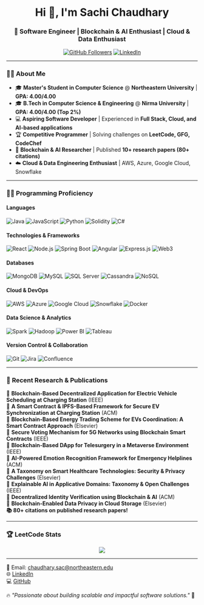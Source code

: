<h1 align="center">Hi 👋, I'm Sachi Chaudhary</h1>
<h3 align="center">🚀 Software Engineer | Blockchain & AI Enthusiast | Cloud & Data Enthusiast</h3>

<p align="center">
  <a href="https://github.com/SachiChaudhary"><img src="https://img.shields.io/github/followers/SachiChaudhary?label=Follow&style=social" alt="GitHub Followers"></a>
  <a href="https://linkedin.com/in/contactsachichaudhary"><img src="https://img.shields.io/badge/LinkedIn-Connect-blue?style=social&logo=linkedin" alt="LinkedIn"></a>
</p>

---

### 👩‍🎓 **About Me**
- 🎓 **Master's Student in Computer Science** @ **Northeastern University** | **GPA: 4.00/4.00**
- 🎓 **B.Tech in Computer Science & Engineering** @ **Nirma University** | **GPA: 4.00/4.00 (Top 2%)**
- 💻 **Aspiring Software Developer** | Experienced in **Full Stack, Cloud, and AI-based applications**
- 🏆 **Competitive Programmer** | Solving challenges on **LeetCode, GFG, CodeChef**
- 🔗 **Blockchain & AI Researcher** | Published **10+ research papers (80+ citations)**
- ☁️ **Cloud & Data Engineering Enthusiast** | AWS, Azure, Google Cloud, Snowflake

---

### 🧑‍💻 **Programming Proficiency**
#### **Languages**
![Java](https://img.shields.io/badge/Java-%23ED8B00.svg?style=for-the-badge&logo=openjdk&logoColor=white)
![JavaScript](https://img.shields.io/badge/JavaScript-%23F7DF1E.svg?style=for-the-badge&logo=javascript&logoColor=black)
![Python](https://img.shields.io/badge/Python-3776AB?style=for-the-badge&logo=python&logoColor=white)
![Solidity](https://img.shields.io/badge/Solidity-%23363636.svg?style=for-the-badge&logo=solidity&logoColor=white)
![C#](https://img.shields.io/badge/C%23-%23239120.svg?style=for-the-badge&logo=csharp&logoColor=white)

#### **Technologies & Frameworks**
![React](https://img.shields.io/badge/React-%2361DAFB.svg?style=for-the-badge&logo=react&logoColor=black)
![Node.js](https://img.shields.io/badge/Node.js-339933?style=for-the-badge&logo=nodedotjs&logoColor=white)
![Spring Boot](https://img.shields.io/badge/Spring%20Boot-6DB33F?style=for-the-badge&logo=springboot&logoColor=white)
![Angular](https://img.shields.io/badge/Angular-DD0031?style=for-the-badge&logo=angular&logoColor=white)
![Express.js](https://img.shields.io/badge/Express.js-%23404d59.svg?style=for-the-badge&logo=express&logoColor=white)
![Web3](https://img.shields.io/badge/Web3-000000?style=for-the-badge&logo=web3.js&logoColor=white)

#### **Databases**
![MongoDB](https://img.shields.io/badge/MongoDB-4EA94B?style=for-the-badge&logo=mongodb&logoColor=white)
![MySQL](https://img.shields.io/badge/MySQL-4479A1?style=for-the-badge&logo=mysql&logoColor=white)
![SQL Server](https://img.shields.io/badge/SQL%20Server-CC2927?style=for-the-badge&logo=microsoftsqlserver&logoColor=white)
![Cassandra](https://img.shields.io/badge/Cassandra-1287B1?style=for-the-badge&logo=apache-cassandra&logoColor=white)
![NoSQL](https://img.shields.io/badge/NoSQL-%23F47B20.svg?style=for-the-badge&logo=nosql&logoColor=white)

#### **Cloud & DevOps**
![AWS](https://img.shields.io/badge/AWS-%23FF9900.svg?style=for-the-badge&logo=amazonaws&logoColor=white)
![Azure](https://img.shields.io/badge/Microsoft%20Azure-0078D4?style=for-the-badge&logo=microsoftazure&logoColor=white)
![Google Cloud](https://img.shields.io/badge/Google%20Cloud-4285F4?style=for-the-badge&logo=googlecloud&logoColor=white)
![Snowflake](https://img.shields.io/badge/Snowflake-29B5E8?style=for-the-badge&logo=snowflake&logoColor=white)
![Docker](https://img.shields.io/badge/Docker-2496ED?style=for-the-badge&logo=docker&logoColor=white)

#### **Data Science & Analytics**
![Spark](https://img.shields.io/badge/Apache%20Spark-E25A1C?style=for-the-badge&logo=apachespark&logoColor=white)
![Hadoop](https://img.shields.io/badge/Hadoop-66CCFF?style=for-the-badge&logo=apachehadoop&logoColor=black)
![Power BI](https://img.shields.io/badge/Power%20BI-F2C811?style=for-the-badge&logo=powerbi&logoColor=black)
![Tableau](https://img.shields.io/badge/Tableau-E97627?style=for-the-badge&logo=tableau&logoColor=white)

#### **Version Control & Collaboration**
![Git](https://img.shields.io/badge/Git-F05032?style=for-the-badge&logo=git&logoColor=white)
![Jira](https://img.shields.io/badge/Jira-0052CC?style=for-the-badge&logo=jira&logoColor=white)
![Confluence](https://img.shields.io/badge/Confluence-172B4D?style=for-the-badge&logo=confluence&logoColor=white)

---

### 📌 **Recent Research & Publications**
📄 **Blockchain-Based Decentralized Application for Electric Vehicle Scheduling at Charging Station** (IEEE)  
📄 **A Smart Contract & IPFS-Based Framework for Secure EV Synchronization at Charging Station** (ACM)  
📄 **Blockchain-Based Energy Trading Scheme for EVs Coordination: A Smart Contract Approach** (Elsevier)  
📄 **Secure Voting Mechanism for 5G Networks using Blockchain Smart Contracts** (IEEE)  
📄 **Blockchain-Based DApp for Telesurgery in a Metaverse Environment** (IEEE)  
📄 **AI-Powered Emotion Recognition Framework for Emergency Helplines** (ACM)  
📄 **A Taxonomy on Smart Healthcare Technologies: Security & Privacy Challenges** (Elsevier)  
📄 **Explainable AI in Applicative Domains: Taxonomy & Open Challenges** (IEEE)  
📄 **Decentralized Identity Verification using Blockchain & AI** (ACM)  
📄 **Blockchain-Enabled Data Privacy in Cloud Storage** (Elsevier)  
**📚 80+ citations on published research papers!**

---



### 🏆 **LeetCode Stats**
<p align="center">
  <img src="https://leetcard.jacoblin.cool/sachich?theme=dark&font=ABeeZee" />
</p>

---

📧 Email: chaudhary.sac@northeastern.edu  
🌐 [LinkedIn](https://linkedin.com/in/contactsachichaudhary)  
💻 [GitHub](https://github.com/SachiChaudhary)  

🔥 *"Passionate about building scalable and impactful software solutions."* 🚀
